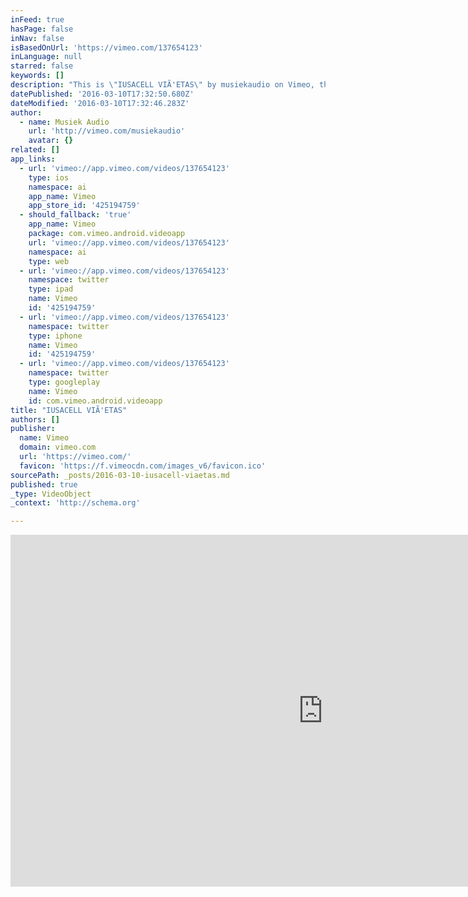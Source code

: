 ```yaml
---
inFeed: true
hasPage: false
inNav: false
isBasedOnUrl: 'https://vimeo.com/137654123'
inLanguage: null
starred: false
keywords: []
description: "This is \"IUSACELL VIÃ'ETAS\" by musiekaudio on Vimeo, the home for high quality videos and the people who love them."
datePublished: '2016-03-10T17:32:50.680Z'
dateModified: '2016-03-10T17:32:46.283Z'
author:
  - name: Musiek Audio
    url: 'http://vimeo.com/musiekaudio'
    avatar: {}
related: []
app_links:
  - url: 'vimeo://app.vimeo.com/videos/137654123'
    type: ios
    namespace: ai
    app_name: Vimeo
    app_store_id: '425194759'
  - should_fallback: 'true'
    app_name: Vimeo
    package: com.vimeo.android.videoapp
    url: 'vimeo://app.vimeo.com/videos/137654123'
    namespace: ai
    type: web
  - url: 'vimeo://app.vimeo.com/videos/137654123'
    namespace: twitter
    type: ipad
    name: Vimeo
    id: '425194759'
  - url: 'vimeo://app.vimeo.com/videos/137654123'
    namespace: twitter
    type: iphone
    name: Vimeo
    id: '425194759'
  - url: 'vimeo://app.vimeo.com/videos/137654123'
    namespace: twitter
    type: googleplay
    name: Vimeo
    id: com.vimeo.android.videoapp
title: "IUSACELL VIÃ'ETAS"
authors: []
publisher:
  name: Vimeo
  domain: vimeo.com
  url: 'https://vimeo.com/'
  favicon: 'https://f.vimeocdn.com/images_v6/favicon.ico'
sourcePath: _posts/2016-03-10-iusacell-viaetas.md
published: true
_type: VideoObject
_context: 'http://schema.org'

---
```

<iframe src="https://cdn.embedly.com/widgets/media.html?src=https%3A%2F%2Fplayer.vimeo.com%2Fvideo%2F137654123&amp;url=https%3A%2F%2Fvimeo.com%2F137654123&amp;image=http%3A%2F%2Fi.vimeocdn.com%2Fvideo%2F532658382_1280.jpg&amp;key=b7d04c9b404c499eba89ee7072e1c4f7&amp;type=text%2Fhtml&amp;schema=vimeo" width="1000" height="563" scrolling="no" frameborder="0" allowfullscreen="allowfullscreen" style=""></iframe>